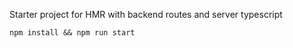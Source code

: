 Starter project for HMR with backend routes and server typescript

```
npm install && npm run start
```